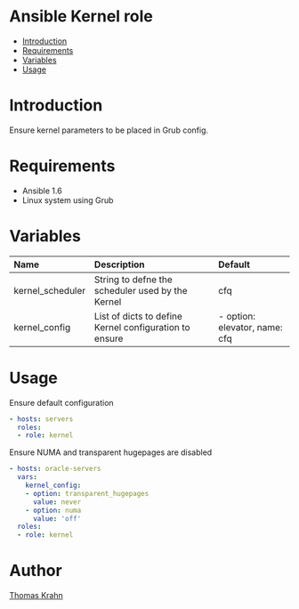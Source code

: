 Ansible Kernel role
==========
- [Introduction](#introduction)
- [Requirements](#requirements)
- [Variables](#variables)
- [Usage](#usage)

# Introduction

Ensure kernel parameters to be placed in Grub config.

# Requirements
- Ansible 1.6
- Linux system using Grub

# Variables
| Name | Description | Default |
|:-----|:------------|:--------|
| kernel_scheduler | String to defne the scheduler used by the Kernel | cfq |
| kernel_config | List of dicts to define Kernel configuration to ensure | - option: elevator, name: cfq |

# Usage
Ensure default configuration
```yaml
- hosts: servers
  roles:
  - role: kernel
```

Ensure NUMA and transparent hugepages are disabled
```yaml
- hosts: oracle-servers
  vars:
    kernel_config:
    - option: transparent_hugepages
      value: never
    - option: numa
      value: 'off'
  roles:
  - role: kernel
```

# Author
[Thomas Krahn](mailto:ntbc@gmx.net)
